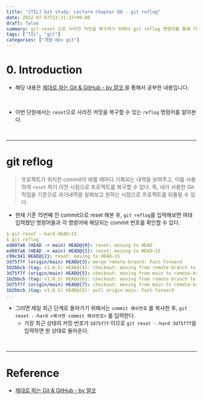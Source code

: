 ```yaml
---
title: "[TIL] Git study: Lecture Chapter 08 - git reflog"
date: 2022-07-07T23:31:37+09:00
draft: false
summary: git reset 으로 사라진 커밋을 복구하기 위해서 git reflog 명령어를 통해 더 자세한 commit 번호를 확인 후, git reset --hard 명령어를 통해서 사라진 커밋을 복구해본다.
tags: ["TIL", "git"]
categories: ["개발-dev git"]
---
```


# 0. Introduction

- 해당 내용은 [제대로 파는 Git & GitHub - by 얄코 ](https://www.inflearn.com/course/%EC%A0%9C%EB%8C%80%EB%A1%9C-%ED%8C%8C%EB%8A%94-%EA%B9%83/dashboard)을 통해서 공부한 내용입니다.

<br>

- 이번 단원에서는 `reset`으로 사라진 커밋을 복구할 수 있는 `reflog` 명령어를 알아본다.

<br>

---

# git reflog

> 프로젝트가 위치한 commit이 바뀔 때마다 기록되는 내역을 보여주고, 이를 사용하여 `reset` 하기 이전 시점으로 프로젝트를 복구할 수 있다. 즉, 내가 사용한 Git 작업을 기준으로 과거내역을 살펴보고 원하는 시점으로 프로젝트를 되돌릴 수 있다.

- 현재 기준 15번째 전 commit으로 reset 해본 후, `git reflog`를 입력해보면 여태 입력했던 명령어들과 각 명령어에 해당되는 commit 번호를 확인할 수 있다.

```yml
$ git reset --hard HEAD~15
$ git reflog
ed807a6 (HEAD -> main) HEAD@{0}: reset: moving to HEAD
ed807a6 (HEAD -> main) HEAD@{1}: reset: moving to HEAD~15
c99c341 HEAD@{2}: reset: moving to HEAD~15
3d75f7f (origin/main) HEAD@{3}: merge remote-branch: Fast-forward
1b2bbcb (tag: v1.0.5) HEAD@{4}: checkout: moving from remote-branch to main
3d75f7f (origin/main) HEAD@{5}: checkout: moving from main to remote-branch
1b2bbcb (tag: v1.0.5) HEAD@{6}: checkout: moving from remote-branch to main
3d75f7f (origin/main) HEAD@{7}: checkout: moving from main to remote-branch
1b2bbcb (tag: v1.0.5) HEAD@{8}: pull origin main: Fast-forward
...
```

- 그러면 제일 최근 단계로 돌아가기 위해서는 `commit 해쉬번호`
  를 복사한 후, `git reset --hard <복사한 commit 해쉬번호>` 를 입력한다.
  - 가장 최근 상태의 커밋 번호가 `3d75f7f` 이므로 `git reset --hard 3d75f7f`을 입력하면 원 상태로 돌아온다.

<br>

---

# Reference

- [제대로 파는 Git & GitHub - by 얄코](https://www.inflearn.com/course/%EC%A0%9C%EB%8C%80%EB%A1%9C-%ED%8C%8C%EB%8A%94-%EA%B9%83/dashboard)
